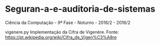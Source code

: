 # Seguran-a-e-auditoria-de-sistemas
Ciência da Computação - 9ª Fase - Noturno - 2016/2 - 2016/2

vigenere.py
Implementação da Cifra de Vigenère.
Fonte: https://pt.wikipedia.org/wiki/Cifra_de_Vigen%C3%A8re

